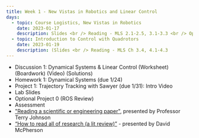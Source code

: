 ```yaml
---
title: Week 1 - New Vistas in Robotics and Linear Control
days:
  - topic: Course Logistics, New Vistas in Robotics
    date: 2023-01-17
    description: Slides <br /> Reading - MLS 2.1-2.5, 3.1-3.3 <br /> Optional Reading - MLS Appendix A.3
  - topic: Introduction to Control with Quadrotors
    date: 2023-01-19
    description: (Slides <br /> Reading - MLS Ch 3.4, 4.1-4.3
---
```

- Discussion 1: Dynamical Systems & Linear Control (Worksheet) (Boardwork) (Video) (Solutions)
- Homework 1: Dynamical Systems (due 1/24)
- Project 1: Trajectory Tracking with Sawyer (due 1/31): Intro Video
- Lab Slides
- Optional Project 0 (ROS Review)
- Assessment
- ["Reading a scientific or engineering paper"](https://youtu.be/0nwFSCAacWk), presented by Professor Terry Johnson
- [“How to read all of research (a lit review)”](https://youtu.be/y9rAzM30EDw) - presented by David McPherson

<a id="Week2"></a>
